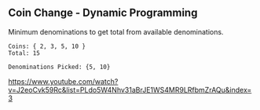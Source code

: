 ## Coin Change - Dynamic Programming
Minimum denominations to get total from available denominations.<br/>
```
Coins: { 2, 3, 5, 10 }
Total: 15

Denominations Picked: {5, 10}
```
https://www.youtube.com/watch?v=J2eoCvk59Rc&list=PLdo5W4Nhv31aBrJE1WS4MR9LRfbmZrAQu&index=3